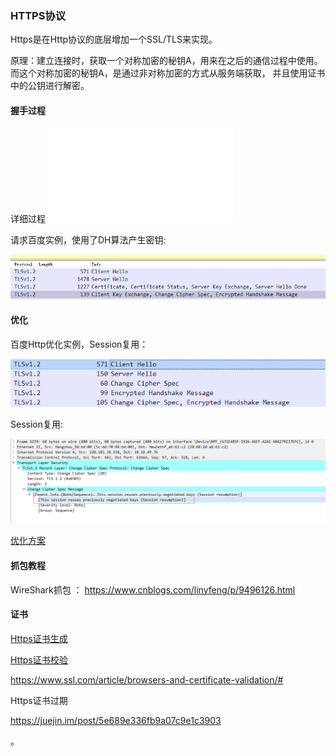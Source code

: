 ### HTTPS协议

Https是在Http协议的底层增加一个SSL/TLS来实现。

原理：建立连接时，获取一个对称加密的秘钥A，用来在之后的通信过程中使用。而这个对称加密的秘钥A，是通过非对称加密的方式从服务端获取，
并且使用证书中的公钥进行解密。

#### 握手过程

详细过程![](Https握手.md)


请求百度实例，使用了DH算法产生密钥:

![](img/tls抓包.png)


#### 优化
百度Http优化实例，Session复用：

![](img/baidu_handshake.png)

Session复用:

![](img/baidu_session复用.png)


[优化方案](Http优化.md)

#### 抓包教程

WireShark抓包 ： https://www.cnblogs.com/linyfeng/p/9496126.html

#### 证书

[Https证书生成](自签名证书生成.md)

[Https证书校验](证书校验过程.md)
 
https://www.ssl.com/article/browsers-and-certificate-validation/#

Https证书过期

https://juejin.im/post/5e689e336fb9a07c9e1c3903



。 




